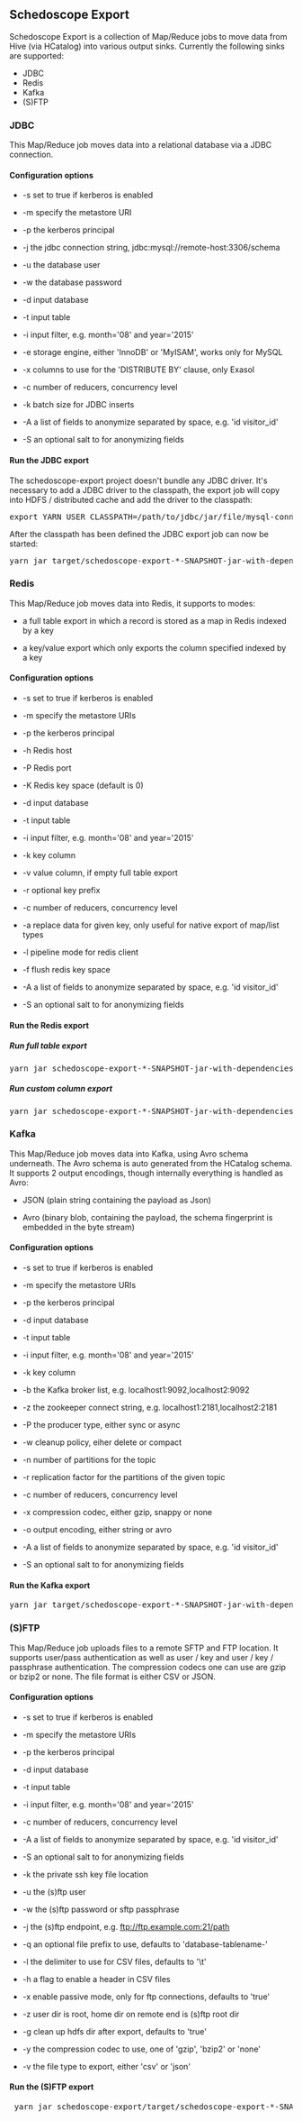 ## Schedoscope Export

Schedoscope Export is a collection of Map/Reduce jobs to move data from Hive (via HCatalog) into various output sinks. Currently the following sinks are supported:

 * JDBC
 * Redis
 * Kafka
 * (S)FTP

### JDBC

This Map/Reduce job moves data into a relational database via a JDBC connection.

#### Configuration options

 * -s set to true if kerberos is enabled

 * -m specify the metastore URI

 * -p the kerberos principal

 * -j the jdbc connection string, jdbc:mysql://remote-host:3306/schema

 * -u the database user

 * -w the database password

 * -d input database

 * -t input table

 * -i input filter, e.g. month='08' and year='2015'

 * -e storage engine, either 'InnoDB' or 'MyISAM', works only for MySQL

 * -x columns to use for the 'DISTRIBUTE BY' clause, only Exasol

 * -c number of reducers, concurrency level

 * -k batch size for JDBC inserts

 * -A a list of fields to anonymize separated by space, e.g. 'id visitor_id'

 * -S an optional salt to for anonymizing fields

#### Run the JDBC export

The schedoscope-export project doesn't bundle any JDBC driver. It's necessary to add a JDBC driver to the classpath, the export job will copy into HDFS / distributed cache and add the driver to the classpath:

<pre>
export YARN_USER_CLASSPATH=/path/to/jdbc/jar/file/mysql-connector-java-5.1.38.jar
</pre>

After the classpath has been defined the JDBC export job can now be started:

<pre>
yarn jar target/schedoscope-export-*-SNAPSHOT-jar-with-dependencies.jar org.schedoscope.export.jdbc.JdbcExportJob -d default -t my_table -s -p 'hive/_HOST@PRINCIPAL.COM' -m 'thrift://metastore:9083'  -c 10 -j 'jdbc:mysql://host/db' -k 1000  -u username -w mypassword
</pre>

### Redis

This Map/Reduce job moves data into Redis, it supports to modes:
 * a full table export in which a record is stored as a map in Redis indexed by a key

 * a key/value export which only exports the column specified indexed by a key

#### Configuration options

 * -s set to true if kerberos is enabled

 * -m specify the metastore URIs

 * -p the kerberos principal

 * -h Redis host

 * -P Redis port

 * -K Redis key space (default is 0)

 * -d input database

 * -t input table

 * -i input filter, e.g. month='08' and year='2015'

 * -k key  column

 * -v value column, if empty full table export

 * -r optional key prefix

 * -c number of reducers, concurrency level

 * -a replace data for given key, only useful for native export of map/list types

 * -l pipeline mode for redis client

 * -f flush redis key space

 * -A a list of fields to anonymize separated by space, e.g. 'id visitor_id'

 * -S an optional salt to for anonymizing fields

#### Run the Redis export

##### Run full table export
<pre>
yarn jar schedoscope-export-*-SNAPSHOT-jar-with-dependencies.jar org.schedoscope.export.redis.RedisExportJob -d default -t my_table -h 'redishost' -k id -s -p 'hive/_HOST@PRINCIPAL.COM' -m 'thrift://metastore:9083'  -c 10
</pre>

##### Run custom column export

<pre>
yarn jar schedoscope-export-*-SNAPSHOT-jar-with-dependencies.jar org.schedoscope.export.redis.RedisExportJob -d default -t my_table -h 'redishost' -k id -v products -s -p 'hive/_HOST@PRINCIPAL.COM' -m 'thrift://metastore:9083'  -c 10
</pre>

### Kafka

This Map/Reduce job moves data into Kafka, using Avro schema underneath. The Avro schema is auto generated from the HCatalog schema. It supports 2 output encodings, though internally everything is handled as Avro:
 * JSON (plain string containing the payload as Json)

 * Avro (binary blob, containing the payload, the schema fingerprint is embedded in the byte stream)

#### Configuration options

 * -s set to true if kerberos is enabled

 * -m specify the metastore URIs

 * -p the kerberos principal

 * -d input database

 * -t input table

 * -i input filter, e.g. month='08' and year='2015'

 * -k key  column

 * -b the Kafka broker list, e.g. localhost1:9092,localhost2:9092

 * -z the zookeeper connect string, e.g. localhost1:2181,localhost2:2181

 * -P the producer type, either sync or async

 * -w cleanup policy, eiher delete or compact

 * -n number of partitions for the topic

 * -r replication factor for the partitions of the given topic

 * -c number of reducers, concurrency level

 * -x compression codec, either gzip, snappy or none

 * -o output encoding, either string or avro

 * -A a list of fields to anonymize separated by space, e.g. 'id visitor_id'

 * -S an optional salt to for anonymizing fields

#### Run the Kafka export
<pre>
yarn jar target/schedoscope-export-*-SNAPSHOT-jar-with-dependencies.jar org.schedoscope.export.kafka.KafkaExportJob -d default -t table   -s -p 'hive/_HOST@PRINCIPAL.COM' -m 'thrift://metastore:9083'  -k id  -z zookeeper:2181 -b broker:9092
</pre>


### (S)FTP

This Map/Reduce job uploads files to a remote SFTP and FTP location. It supports user/pass authentication as well as user / key and user / key / passphrase authentication. The compression codecs one can use are gzip or bzip2 or none. The file format is either CSV or JSON.

#### Configuration options

 * -s set to true if kerberos is enabled

 * -m specify the metastore URIs

 * -p the kerberos principal

 * -d input database

 * -t input table

 * -i input filter, e.g. month='08' and year='2015'

 * -c number of reducers, concurrency level

 * -A a list of fields to anonymize separated by space, e.g. 'id visitor_id'

 * -S an optional salt to for anonymizing fields

 * -k the private ssh key file location

 * -u the (s)ftp user

 * -w the (s)ftp password or sftp passphrase

 * -j the (s)ftp endpoint, e.g. ftp://ftp.example.com:21/path

 * -q an optional file prefix to use, defaults to 'database-tablename-'

 * -l the delimiter to use for CSV files, defaults to '\t'

 * -h a flag to enable a header in CSV files

 * -x enable passive mode, only for ftp connections, defaults to 'true'

 * -z user dir is root, home dir on remote end is (s)ftp root dir

 * -g clean up hdfs dir after export, defaults to 'true'

 * -y the compression codec to use, one of 'gzip', 'bzip2' or 'none'

 * -v the file type to export, either 'csv' or 'json'

 #### Run the (S)FTP export
 <pre>
 yarn jar schedoscope-export/target/schedoscope-export-*-SNAPSHOT-jar-with-dependencies.jar org.schedoscope.export.ftp.FtpExportJob -d default -t table -s -p 'hive/_HOST@PRINCIPAL.COM' -m 'thrift://metastore:9083'  -c 2 -u username -w mypassword -j 'ftp://ftp.example.com:21/path' -h -v json -y bzip2
 </pre>
